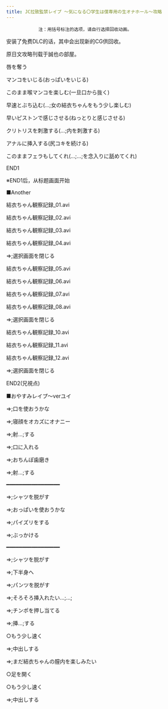 ```yaml
---
title: JC拉致監禁レイプ ～気になる〇学生は僕専用の生オナホール～攻略
---
```


                注：用括号标注的选项，请自行选择回收动画。

安装了免费DLC的话，其中会出现新的CG供回收。

原日文攻略刊载于誠也の部屋。



唇を奪う

マンコをいじる(おっぱいをいじる)

このまま喉マンコを楽しむ(一旦口から抜く)

早速とぶち込む(…;女の結衣ちゃんをもう少し楽しむ)

早いピストンで感じさせる(ねっとりと感じさせる)

クリトリスを刺激する(…;内を刺激する)

アナルに挿入する(尻コキを続ける)

このままフェラもしてくれ(…;…;を念入りに舐めてくれ)



END1



※END1后，从标题画面开始

■Another

結衣ちゃん観察記録_01.avi

結衣ちゃん観察記録_02.avi

結衣ちゃん観察記録_03.avi

結衣ちゃん観察記録_04.avi

⇒;選択画面を閉じる

結衣ちゃん観察記録_05.avi

結衣ちゃん観察記録_06.avi

結衣ちゃん観察記録_07.avi

結衣ちゃん観察記録_08.avi

⇒;選択画面を閉じる

結衣ちゃん観察記録_10.avi

結衣ちゃん観察記録_11.avi

結衣ちゃん観察記録_12.avi

⇒;選択画面を閉じる



END2(兄視点)



■おやすみレイプ～verユイ

⇒;口を使おうかな

⇒;寝顔をオカズにオナニー

⇒;射…;する

⇒;口に入れる

⇒;おちんぽ歯磨き

⇒;射…;する

━━━━━━━━━━━━━━━━━

⇒;シャツを脱がす

⇒;おっぱいを使おうかな

⇒;パイズリをする

⇒;ぶっかける

━━━━━━━━━━━━━━━━━

⇒;シャツを脱がす

⇒;下半身へ

⇒;パンツを脱がす

⇒;そろそろ挿入れたい…;…;

⇒;チンポを押し当てる

⇒;挿…;する

○もう少し速く

⇒;中出しする

⇒;まだ結衣ちゃんの膣内を楽しみたい

○足を開く

○もう少し速く

⇒;中出しする


              
